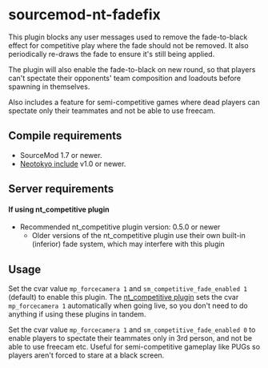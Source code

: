 # sourcemod-nt-fadefix

This plugin blocks any user messages used to remove the fade-to-black effect for competitive play where the fade should not be removed.
It also periodically re-draws the fade to ensure it's still being applied.

The plugin will also enable the fade-to-black on new round, so that players can't spectate their opponents' team composition and loadouts
before spawning in themselves.  

Also includes a feature for semi-competitive games where dead players can spectate only their teammates and not be able to use freecam.

## Compile requirements
* SourceMod 1.7 or newer.
* [Neotokyo include](https://github.com/softashell/sourcemod-nt-include) v1.0 or newer.

## Server requirements
#### If using nt_competitive plugin
* Recommended nt_competitive plugin version: 0.5.0 or newer
  * Older versions of the nt_competitive plugin use their own built-in (inferior) fade system, which may interfere with this plugin

## Usage
Set the cvar value `mp_forcecamera 1` and `sm_competitive_fade_enabled 1` (default) to enable this plugin. The [nt_competitive plugin](https://github.com/Rainyan/sourcemod-nt-competitive) sets the cvar `mp_forcecamera 1` automatically when going live, so you don't need to do anything if using these plugins in tandem.  

Set the cvar value `mp_forcecamera 1` and `sm_competitive_fade_enabled 0` to enable players to spectate their teammates only in 3rd person, and not be able to use freecam etc. Useful for semi-competitive gameplay like PUGs so players aren't forced to stare at a black screen.
